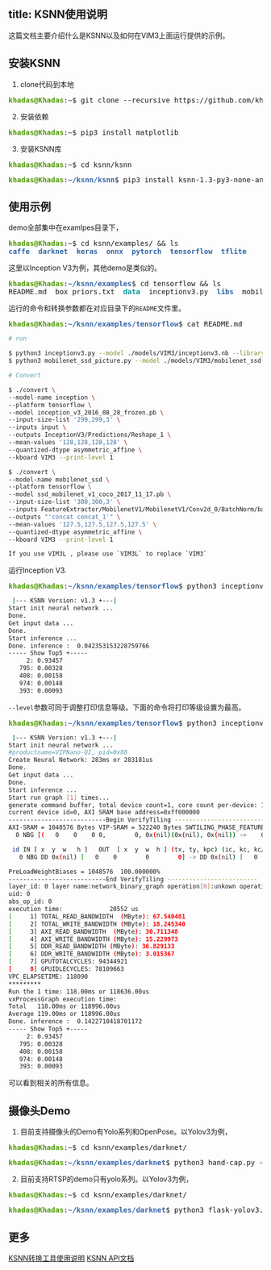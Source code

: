 title: KSNN使用说明
---

这篇文档主要介绍什么是KSNN以及如何在VIM3上面运行提供的示例。


## 安装KSNN

1. clone代码到本地

<pre><font color="#4E9A06"><b>khadas@Khadas</b></font>:<font color="#3465A4"><b>~</b></font>$ git clone --recursive https://github.com/khadas/ksnn.git</pre>

2. 安装依赖

<pre><font color="#4E9A06"><b>khadas@Khadas</b></font>:<font color="#3465A4"><b>~</b></font>$ pip3 install matplotlib</pre>

3. 安装KSNN库

<pre><font color="#4E9A06"><b>khadas@Khadas</b></font>:<font color="#3465A4"><b>~</b></font>$ cd ksnn/ksnn</pre>
<pre><font color="#4E9A06"><b>khadas@Khadas</b></font>:<font color="#3465A4"><b>~/ksnn/ksnn</b></font>$ pip3 install ksnn-1.3-py3-none-any.whl</pre>

## 使用示例

demo全部集中在examlpes目录下，

<pre><font color="#4E9A06"><b>khadas@Khadas</b></font>:<font color="#3465A4"><b>~</b></font>$ cd ksnn/examples/ &amp;&amp; ls
<font color="#3465A4"><b>caffe</b></font>  <font color="#3465A4"><b>darknet</b></font>  <font color="#3465A4"><b>keras</b></font>  <font color="#3465A4"><b>onnx</b></font>  <font color="#3465A4"><b>pytorch</b></font>  <font color="#3465A4"><b>tensorflow</b></font>  <font color="#3465A4"><b>tflite</b></font></pre>

这里以Inception V3为例，其他demo是类似的。

<pre><font color="#4E9A06"><b>khadas@Khadas</b></font>:<font color="#3465A4"><b>~/ksnn/examples</b></font>$ cd tensorflow &amp;&amp; ls
README.md  box_priors.txt  <font color="#06989A"><b>data</b></font>  inceptionv3.py  <font color="#3465A4"><b>libs</b></font>  mobilenet_ssd_picture.py  <font color="#3465A4"><b>models</b></font></pre>

运行的命令和转换参数都在对应目录下的`README`文件里。

<pre><font color="#4E9A06"><b>khadas@Khadas</b></font>:<font color="#3465A4"><b>~/ksnn/examples/tensorflow</b></font>$ cat README.md</pre>

```sh
# run

$ python3 inceptionv3.py --model ./models/VIM3/inceptionv3.nb --library ./libs/libnn_inceptionv3.so --picture ./data/goldfish_299x299.jpg --level 0
$ python3 mobilenet_ssd_picture.py --model ./models/VIM3/mobilenet_ssd.nb --library ./libs/libnn_mobilenet_ssd.so --picture data/1080p.bmp --level 0

# Convert

$ ./convert \
--model-name inception \
--platform tensorflow \
--model inception_v3_2016_08_28_frozen.pb \
--input-size-list '299,299,3' \
--inputs input \
--outputs InceptionV3/Predictions/Reshape_1 \
--mean-values '128,128,128,128' \
--quantized-dtype asymmetric_affine \
--kboard VIM3 --print-level 1

$ ./convert \
--model-name mobilenet_ssd \
--platform tensorflow \
--model ssd_mobilenet_v1_coco_2017_11_17.pb \
--input-size-list '300,300,3' \
--inputs FeatureExtractor/MobilenetV1/MobilenetV1/Conv2d_0/BatchNorm/batchnorm/mul_1 \
--outputs "'concat concat_1'" \
--mean-values '127.5,127.5,127.5,127.5' \
--quantized-dtype asymmetric_affine \
--kboard VIM3 --print-level 1

If you use VIM3L , please use `VIM3L` to replace `VIM3`

```

运行Inception V3.

<pre><font color="#4E9A06"><b>khadas@Khadas</b></font>:<font color="#3465A4"><b>~/ksnn/examples/tensorflow</b></font>$ python3 inceptionv3.py --model ./models/VIM3/inceptionv3.nb --library ./libs/libnn_inceptionv3.so --picture ./data/goldfish_299x299.jpg --level 0</pre>

```sh
 |--- KSNN Version: v1.3 +---| 
Start init neural network ...
Done.
Get input data ...
Done.
Start inference ...
Done. inference :  0.042353153228759766
----- Show Top5 +-----
     2: 0.93457
   795: 0.00328
   408: 0.00158
   974: 0.00148
   393: 0.00093
```

`--level`参数可同于调整打印信息等级。下面的命令将打印等级设置为最高。

<pre><font color="#4E9A06"><b>khadas@Khadas</b></font>:<font color="#3465A4"><b>~/ksnn/examples/tensorflow</b></font>$ python3 inceptionv3.py --model ./models/VIM3/inceptionv3.nb --library ./libs/libnn_inceptionv3.so --picture ./data/goldfish_299x299.jpg --level 2</pre>

```sh
 |--- KSNN Version: v1.3 +---| 
Start init neural network ...
#productname=VIPNano-QI, pid=0x88
Create Neural Network: 283ms or 283181us
Done.
Get input data ...
Done.
Start inference ...
Start run graph [1] times...
generate command buffer, total device count=1, core count per-device: 1, 
current device id=0, AXI SRAM base address=0xff000000
---------------------------Begin VerifyTiling -------------------------
AXI-SRAM = 1048576 Bytes VIP-SRAM = 522240 Bytes SWTILING_PHASE_FEATURES[1, 1, 0]
  0 NBG [(   0    0    0 0,        0, 0x(nil)(0x(nil), 0x(nil)) ->    0    0    0 0,        0, 0x(nil)(0x(nil), 0x(nil))) k(0 0    0,        0) pad(0 0) pool(0 0, 0 0)]

 id IN [ x  y  w   h ]   OUT  [ x  y  w  h ] (tx, ty, kpc) (ic, kc, kc/ks, ks/eks, kernel_type)
   0 NBG DD 0x(nil) [   0    0        0        0] -> DD 0x(nil) [   0    0        0        0] (  0,   0,   0) (       0,        0, 0.000000%, 0.000000%, NONE)

PreLoadWeightBiases = 1048576  100.000000%
---------------------------End VerifyTiling -------------------------
layer_id: 0 layer name:network_binary_graph operation[0]:unkown operation type target:unkown operation target.
uid: 0
abs_op_id: 0
execution time:             20552 us
[     1] TOTAL_READ_BANDWIDTH  (MByte): 67.540481
[     2] TOTAL_WRITE_BANDWIDTH (MByte): 18.245340
[     3] AXI_READ_BANDWIDTH  (MByte): 30.711348
[     4] AXI_WRITE_BANDWIDTH (MByte): 15.229973
[     5] DDR_READ_BANDWIDTH (MByte): 36.829133
[     6] DDR_WRITE_BANDWIDTH (MByte): 3.015367
[     7] GPUTOTALCYCLES: 94344921
[     8] GPUIDLECYCLES: 78109663
VPC_ELAPSETIME: 118090
*********
Run the 1 time: 118.00ms or 118636.00us
vxProcessGraph execution time:
Total   118.00ms or 118996.00us
Average 119.00ms or 118996.00us
Done. inference :  0.1422710418701172
----- Show Top5 +-----
     2: 0.93457
   795: 0.00328
   408: 0.00158
   974: 0.00148
   393: 0.00093
```

可以看到相关的所有信息。

## 摄像头Demo

1. 目前支持摄像头的Demo有Yolo系列和OpenPose。以Yolov3为例，

<pre><font color="#4E9A06"><b>khadas@Khadas</b></font>:<font color="#3465A4"><b>~</b></font>$ cd ksnn/examples/darknet/</pre>
<pre><font color="#4E9A06"><b>khadas@Khadas</b></font>:<font color="#3465A4"><b>~/ksnn/examples/darknet</b></font>$ python3 hand-cap.py --model ./models/VIM3/hand.nb --library ./libs/libnn_hand.so --device X</pre>

2. 目前支持RTSP的demo只有yolo系列。以Yolov3为例，

<pre><font color="#4E9A06"><b>khadas@Khadas</b></font>:<font color="#3465A4"><b>~</b></font>$ cd ksnn/examples/darknet/</pre>
<pre><font color="#4E9A06"><b>khadas@Khadas</b></font>:<font color="#3465A4"><b>~/ksnn/examples/darknet</b></font>$ python3 flask-yolov3.py --model ./models/VIM3/yolov3.nb --library ./libs/libnn_yolov3.so --device X</pre>

## 更多

[KSNN转换工具使用说明](./KSNNConvert.html)
[KSNN API文档](./KSNNAPI.html)
